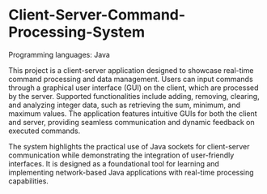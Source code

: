 # Client-Server-Command-Processing-System

Programming languages: Java

This project is a client-server application designed to showcase real-time command processing and data management. Users can input commands through a graphical user interface (GUI) on the client, which are processed by the server. Supported functionalities include adding, removing, clearing, and analyzing integer data, such as retrieving the sum, minimum, and maximum values. The application features intuitive GUIs for both the client and server, providing seamless communication and dynamic feedback on executed commands.

The system highlights the practical use of Java sockets for client-server communication while demonstrating the integration of user-friendly interfaces. It is designed as a foundational tool for learning and implementing network-based Java applications with real-time processing capabilities.
